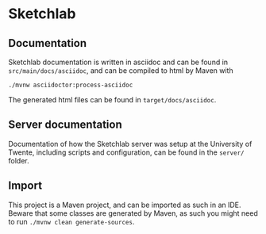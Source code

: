 # Sketchlab 
## Documentation
Sketchlab documentation is written in asciidoc and can be found in `src/main/docs/asciidoc`,
and can be compiled to html by Maven with
```shell
./mvnw asciidoctor:process-asciidoc
```

The generated html files can be found in `target/docs/asciidoc`.

## Server documentation
Documentation of how the Sketchlab server was setup at the University of Twente, including scripts
and configuration, can be found in the `server/` folder.

## Import
This project is a Maven project, and can be imported as such in an IDE.
Beware that some classes are generated by Maven, as such you might need to run `./mvnw clean generate-sources`.

